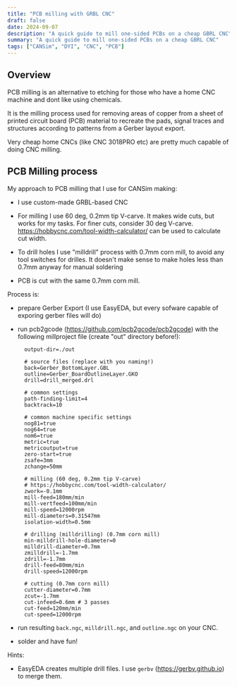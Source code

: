 ```yaml
---
title: "PCB milling with GRBL CNC"
draft: false
date: 2024-09-07
description: "A quick guide to mill one-sided PCBs on a cheap GBRL CNC"
summary: "A quick guide to mill one-sided PCBs on a cheap GBRL CNC"
tags: ["CANSim", "DYI", "CNC", "PCB"]
---
```


## Overview

PCB milling is an alternative to etching for those who have a home CNC machine and 
dont like using chemicals.

It is the milling process used for removing areas of copper from a sheet of printed circuit board (PCB) material to recreate the pads, signal traces and structures according to patterns from a Gerber layout export.

Very cheap home CNCs  (like CNC 3018PRO etc) are pretty much capable of doing CNC milling.

## PCB Milling process

My approach to PCB milling that I use for CANSim making:

* I use custom-made GRBL-based CNC

* For milling I use 60 deg, 0.2mm tip V-carve. It makes wide cuts, but works for my tasks.
  For finer cuts, consider 30 deg V-carve. https://hobbycnc.com/tool-width-calculator/ can
  be used to calculate cut width.
   
* To drill holes I use "milldrill" process with 0.7mm corn mill, to avoid any tool switches
  for drilles. It doesn't make sense to make holes less than 0.7mm anyway for manual soldering

* PCB is cut with the same 0.7mm corn mill. 

Process is:

* prepare Gerber Export (I use EasyEDA, but every sofware capable of exporing gerber files will do)

* run pcb2gcode (https://github.com/pcb2gcode/pcb2gcode) with the following millproject file (create "out" directory before!):

        output-dir=./out

        # source files (replace with you naming!)
        back=Gerber_BottomLayer.GBL
        outline=Gerber_BoardOutlineLayer.GKO
        drill=drill_merged.drl

        # common settings
        path-finding-limit=4
        backtrack=10

        # common machine specific settings
        nog81=true
        nog64=true
        nom6=true
        metric=true
        metricoutput=true
        zero-start=true
        zsafe=3mm
        zchange=50mm

        # milling (60 deg, 0.2mm tip V-carve)
        # https://hobbycnc.com/tool-width-calculator/
        zwork=-0.1mm
        mill-feed=180mm/min
        mill-vertfeed=100mm/min
        mill-speed=12000rpm
        mill-diameters=0.31547mm
        isolation-width=0.5mm

        # drilling (milldrilling) (0.7mm corn mill)
        min-milldrill-hole-diameter=0 
        milldrill-diameter=0.7mm
        zmilldrill=-1.7mm
        zdrill=-1.7mm
        drill-feed=80mm/min
        drill-speed=12000rpm

        # cutting (0.7mm corn mill)
        cutter-diameter=0.7mm
        zcut=-1.7mm
        cut-infeed=0.6mm # 3 passes
        cut-feed=120mm/min
        cut-speed=12000rpm


* run resulting `back.ngc`, `milldrill.ngc`, and `outline.ngc` on your CNC.
* solder and have fun!

Hints:
* EasyEDA creates multiple drill files. I use `gerbv` (https://gerbv.github.io) to merge them.
